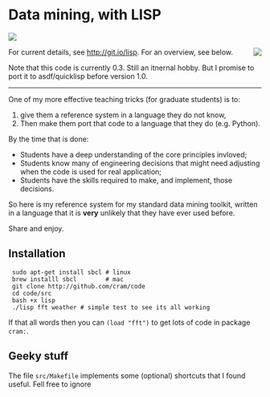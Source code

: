 # Data mining, with LISP

<a href="http://doi.org/10.5281/zenodo.1054269"><img src=https://zenodo.org/badge/DOI/10.5281/zenodo.1054269.svg></a>


<img align=right src="http://www.lisperati.com/lisplogo_warning_256.png">

For current details, see http://git.io/lisp. For an overview, see below.

Note that this code is currently 0.3. Still an itnernal hobby. 
But I promise to port it to asdf/quicklisp before version 1.0.

-----

One of my more effective teaching tricks 
(for graduate students) is to:

1. give them a reference system in 
a language they do not know, 
2. Then make them port that code to a language that they do (e.g. Python).

By the time that is done:

- Students have a deep understanding of the core principles invloved;
- Students know many of engineering decisions that might need adjusting when the code is used for
real application;
- Students have the skills required to make, and implement, those decisions.

So here is my reference system for my standard data mining toolkit, written in a language
that it is **very** unlikely that they have ever used before.

Share and enjoy.


## Installation

     sudo apt-get install sbcl # linux
     brew installl sbcl        # mac
     git clone http://github.com/cram/code
     cd code/src
     bash +x lisp
     ./lisp fft weather # simple test to see its all working
     
If that all words then you can `(load "fft")` to get lots of code
in package `cram:`.

## Geeky stuff

The file `src/Makefile` implements  some (optional) shortcuts that I found 
useful. Fell free to ignore 